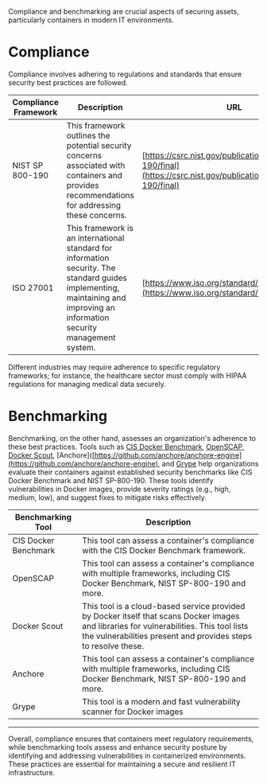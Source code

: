 Compliance and benchmarking are crucial aspects of securing assets, particularly containers in modern IT environments.
# Compliance

Compliance involves adhering to regulations and standards that ensure security best practices are followed. 

| **Compliance Framework** | **Description**                                                                                                                                                              | **URL**                                                                                                                  |
| ------------------------ | ---------------------------------------------------------------------------------------------------------------------------------------------------------------------------- | ------------------------------------------------------------------------------------------------------------------------ |
| NIST SP 800-190          | This framework outlines the potential security concerns associated with containers and provides recommendations for addressing these concerns.                               | [https://csrc.nist.gov/publications/detail/sp/800-190/final](https://csrc.nist.gov/publications/detail/sp/800-190/final) |
| ISO 27001                | This framework is an international standard for information security. The standard guides implementing, maintaining and improving an information security management system. | [https://www.iso.org/standard/27001](https://www.iso.org/standard/27001)                                                 |

Different industries may require adherence to specific regulatory frameworks; for instance, the healthcare sector must comply with HIPAA regulations for managing medical data securely.

# Benchmarking

Benchmarking, on the other hand, assesses an organization's adherence to these best practices. Tools such as [CIS Docker Benchmark]([https://www.cisecurity.org/benchmark/docker](https://www.cisecurity.org/benchmark/docker)), [OpenSCAP]([https://www.open-scap.org/](https://www.open-scap.org/)), [Docker Scout]([https://docs.docker.com/scout/](https://docs.docker.com/scout/)), [Anchore]([https://github.com/anchore/anchore-engine](https://github.com/anchore/anchore-engine), and [Grype]([https://github.com/anchore/grype](https://github.com/anchore/grype)) help organizations evaluate their containers against established security benchmarks like CIS Docker Benchmark and NIST SP-800-190. These tools identify vulnerabilities in Docker images, provide severity ratings (e.g., high, medium, low), and suggest fixes to mitigate risks effectively.

| **Benchmarking Tool** | **Description**                                                                                                                                                                                           |
| --------------------- | --------------------------------------------------------------------------------------------------------------------------------------------------------------------------------------------------------- |
| CIS Docker Benchmark  | This tool can assess a container's compliance with the CIS Docker Benchmark framework.                                                                                                                    |
| OpenSCAP              | This tool can assess a container's compliance with multiple frameworks, including CIS Docker Benchmark, NIST SP-800-190 and more.                                                                         |
| Docker Scout          | This tool is a cloud-based service provided by Docker itself that scans Docker images and libraries for vulnerabilities. This tool lists the vulnerabilities present and provides steps to resolve these. |
| Anchore               | This tool can assess a container's compliance with multiple frameworks, including CIS Docker Benchmark, NIST SP-800-190 and more.                                                                         |
| Grype                 | This tool is a modern and fast vulnerability scanner for Docker images                                                                                                                                    |

---

Overall, compliance ensures that containers meet regulatory requirements, while benchmarking tools assess and enhance security posture by identifying and addressing vulnerabilities in containerized environments. These practices are essential for maintaining a secure and resilient IT infrastructure.